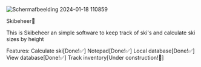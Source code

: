 ![Schermafbeelding 2024-01-18 110859](https://github.com/Jvanderput07/Ski-software/assets/157591245/d28d9276-1e31-44c6-891e-672f9f6d8a6b)


Skibeheer🎿


This is Skibeheer an simple software to keep track of ski's and calculate ski sizes by height

Features:
Calculate ski[Done!✅]
Notepad[Done!✅]
Local database[Done!✅]
View database[Done!✅]
Track inventory[Under construction!🚧]
